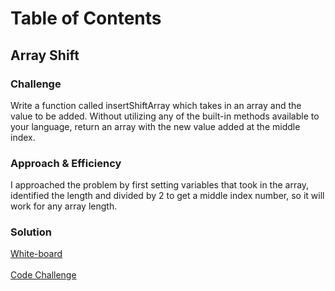 # Table of Contents

## Array Shift

### Challenge
Write a function called insertShiftArray which takes in an array and the value to be added. Without utilizing any of the built-in methods available to your language, return an array with the new value added at the middle index.

### Approach & Efficiency
I approached the problem by first setting variables that took in the array, identified the length and divided by 2 to get a middle index number, so it will work for any array length.  

### Solution
[White-board]('assets/ArrayShiftWhiteboard.png')</br></br>
[Code Challenge](array-shift.js)